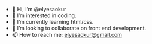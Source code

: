 - 👋 Hi, I’m @elyesaokur
- 👀 I’m interested in coding.
- 🌱 I’m currently learning html/css.
- 💞️ I’m looking to collaborate on front end development.
- 📫 How to reach me: elyesaokur@gmail.com

<!---
elyesaokur/elyesaokur is a ✨ special ✨ repository because its `README.md` (this file) appears on your GitHub profile.
You can click the Preview link to take a look at your changes.
--->
